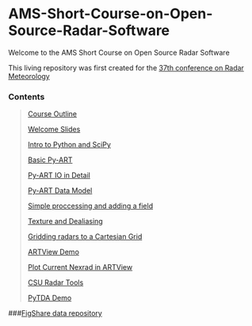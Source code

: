 # AMS-Short-Course-on-Open-Source-Radar-Software
Welcome to the AMS Short Course on Open Source Radar Software

This living repository was first created for the <a href="https://www2.ametsoc.org/ams/index.cfm/meetings-events/ams-meetings/37th-conference-on-radar-meteorology/"> 37th conference on Radar Meteorology</a>

### Contents

> <a href="https://github.com/openradar/AMS-Short-Course-on-Open-Source-Radar-Software/blob/master/course_outline.rst"> Course Outline</a>
> 
> <a href="http://nbviewer.ipython.org/github/openradar/AMS-Short-Course-on-Open-Source-Radar-Software/blob/master/1_Welcome.ipynb"> Welcome Slides </a>
>
><a href="http://nbviewer.ipython.org/github/openradar/AMS-Short-Course-on-Open-Source-Radar-Software/blob/master/2_Intro_to_Python_and_SciPy.ipynb">Intro to Python and SciPy</a>
>
><a href="http://nbviewer.ipython.org/github/openradar/AMS-Short-Course-on-Open-Source-Radar-Software/blob/master/3_Basic_PyART.ipynb">Basic Py-ART</a>
>
><a href="http://nbviewer.ipython.org/github/openradar/AMS-Short-Course-on-Open-Source-Radar-Software/blob/master/4a_PyART_IO_in_detail.ipynb">Py-ART IO in Detail</a>
>
><a href="http://nbviewer.ipython.org/github/openradar/AMS-Short-Course-on-Open-Source-Radar-Software/blob/master/4b_PyART_data_model.ipynb">Py-ART Data Model</a>
>
><a href="http://nbviewer.ipython.org/github/openradar/AMS-Short-Course-on-Open-Source-Radar-Software/blob/master/5_Simple_proccessing_and_adding_a_field.ipynb">Simple proccessing and adding a field </a>
>
><a href="http://nbviewer.ipython.org/github/openradar/AMS-Short-Course-on-Open-Source-Radar-Software/blob/master/6_Texture_and_Dealiasing.ipynb">Texture and Dealiasing</a>
>
><a href="http://nbviewer.ipython.org/github/openradar/AMS-Short-Course-on-Open-Source-Radar-Software/blob/master/7_Mapping_to_a_cartesian_grid.ipynb">Gridding radars to a Cartesian Grid</a>
>
><a href="http://nbviewer.ipython.org/github/openradar/AMS-Short-Course-on-Open-Source-Radar-Software/blob/master/8a_artview_demo_ams37.ipynb">ARTView Demo</a>
>
><a href="http://nbviewer.ipython.org/github/openradar/AMS-Short-Course-on-Open-Source-Radar-Software/blob/master/8b_plot_current_nexrad_open_artview.ipynb">Plot Current Nexrad in ARTView</a>
>
><a href="http://nbviewer.ipython.org/github/openradar/AMS-Short-Course-on-Open-Source-Radar-Software/blob/master/9a_CSU_RadarTools_Demo-AMS_OSRSC.ipynb">CSU Radar Tools</a>
>
><a href="http://nbviewer.ipython.org/github/openradar/AMS-Short-Course-on-Open-Source-Radar-Software/blob/master/9b_PyTDA_Demo-AMS_OSRSC.ipynb">PyTDA Demo</a>
>


###<a href='http://figshare.com/articles/Data_for_AMS_Short_Course_on_Open_Source_Radar_Software/1537461'>FigShare data repository</a>


